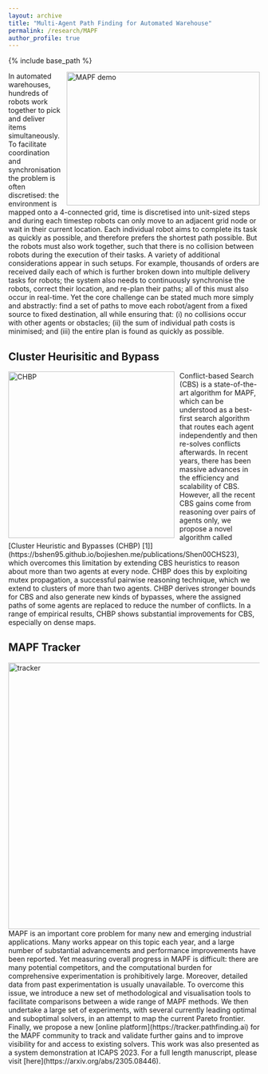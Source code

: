 ```yaml
---
layout: archive
title: "Multi-Agent Path Finding for Automated Warehouse"
permalink: /research/MAPF
author_profile: true
---
```


{% include base_path %}

<img src="https://bshen95.github.io/bojieshen.me/images/MAPF.gif" title="MAPF demo" style="float:right;width:290pt;height:200pt; padding-left:10px;"  alt="MAPF demo"/>
In automated warehouses, hundreds of robots work together to pick and deliver items simultaneously. To facilitate coordination and synchronisation the problem is often discretised: the environment is mapped onto a 4-connected grid, time is discretised into unit-sized steps and during each timestep robots can only move to an adjacent grid node or wait in their current location. Each individual robot aims to complete its task as quickly as possible, and therefore prefers the shortest path possible. But the robots must also work together, such that there is no collision between robots during the execution of their tasks. A variety of additional considerations appear in such setups. For example, thousands of orders are received daily each of which is further broken down into multiple delivery tasks for robots; the system also needs to continuously synchronise the robots, correct their location, and re-plan their paths; all of this must also occur in real-time. Yet the core challenge can be stated much more simply and abstractly: find a set of paths to move each robot/agent from a fixed source to fixed destination, all while ensuring that: (i) no collisions occur with other agents or obstacles; (ii) the sum of individual path costs is minimised; and (iii) the entire plan is found as quickly as possible. 


## Cluster Heurisitic and Bypass
<img src="https://bshen95.github.io/bojieshen.me/CHBP.png" title="CHBP" style="float:left;width:250pt;padding-right:10px;" alt="CHBP"/>
Conflict-based Search (CBS) is a state-of-the-art algorithm for MAPF, which can be understood as a best-first search algorithm that routes each agent independently and then re-solves conflicts afterwards. In recent years, there has been massive advances in the efficiency and scalability of CBS. However, all the recent CBS gains come from reasoning over pairs of agents only, we propose a novel algorithm called [Cluster Heuristic and Bypasses (CHBP) [1]](https://bshen95.github.io/bojieshen.me/publications/Shen00CHS23), which overcomes this limitation by extending CBS heuristics to reason about more than two agents at every node. CHBP does this by exploiting mutex propagation, a successful pairwise reasoning technique, which we extend to clusters of more than two agents. CHBP derives stronger bounds for CBS and also generate new kinds of bypasses, where the assigned paths of some agents are replaced to reduce the number of conflicts. In a range of empirical results, CHBP shows substantial improvements for CBS, especially on dense maps.




## MAPF Tracker
<img src="https://bshen95.github.io/bojieshen.me/images/tracker.jpg" title="tracker" style="float:left;width:400pt;padding-right:10px;" alt="tracker"/>
MAPF is an important core problem for many new and emerging industrial applications. Many works appear on this topic each year, and a large number of substantial advancements and performance improvements have been reported. Yet measuring overall progress in MAPF is difficult: there are many potential competitors, and the computational burden for comprehensive experimentation is prohibitively large. Moreover, detailed data from past experimentation is usually unavailable. To overcome this issue, we introduce a new set of methodological and visualisation tools to facilitate comparisons between a wide range of MAPF methods. We then undertake a large set of experiments, with several currently leading optimal and suboptimal solvers, in an attempt to map the current Pareto frontier. Finally, we propose a new [online platform](https://tracker.pathfinding.ai) for the MAPF community to track and validate further gains and to improve visibility for and access to existing solvers. 
This work was also presented as a system demonstration at ICAPS 2023. For a full length manuscript, please visit [here](https://arxiv.org/abs/2305.08446).